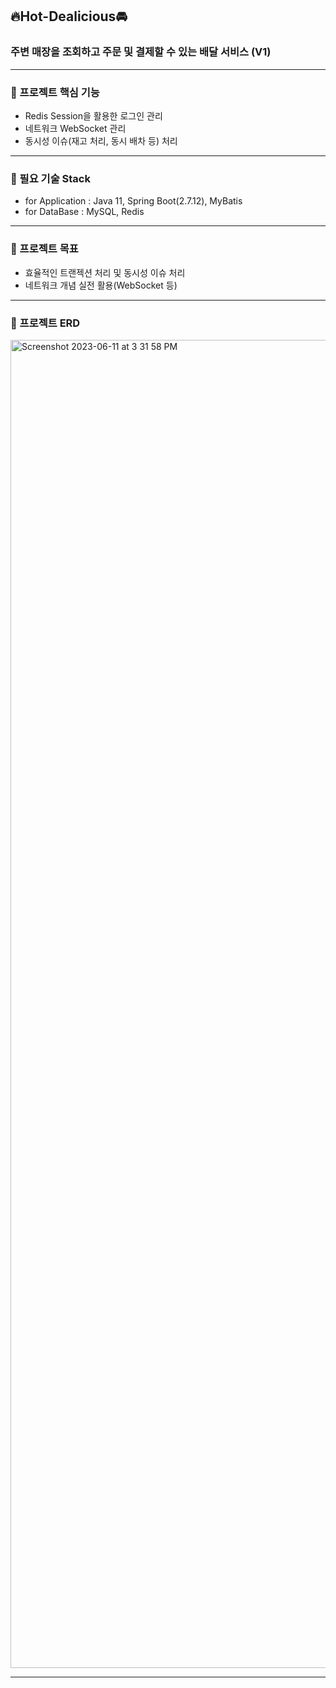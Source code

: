 ## 🔥Hot-Dealicious🚘

### 주변 매장을 조회하고 주문 및 결제할 수 있는 배달 서비스 (V1)

----------

### 🌱 프로젝트 핵심 기능

- Redis Session을 활용한 로그인 관리
- 네트워크 WebSocket 관리
- 동시성 이슈(재고 처리, 동시 배차 등) 처리

----------

### 🌱 필요 기술 Stack

- for Application : Java 11, Spring Boot(2.7.12), MyBatis
- for DataBase : MySQL, Redis

----------

### 🌱 프로젝트 목표

- 효율적인 트랜젝션 처리 및 동시성 이슈 처리
- 네트워크 개념 실전 활용(WebSocket 등)

----------

### 🌱 프로젝트 ERD

<img width="2125" alt="Screenshot 2023-06-11 at 3 31 58 PM" src="https://wkblog-images.s3.ap-northeast-2.amazonaws.com/hot-dealicious/DB-modeling.png">

----------
